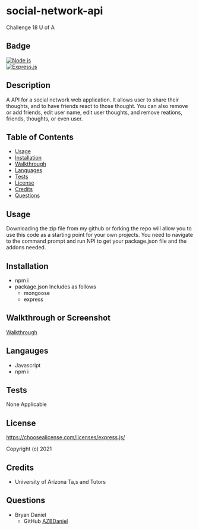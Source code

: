 # social-network-api
Challenge 18 U of A 

## Badge

[![Node js](https://img.shields.io/badge/node.js-%2343853D.svg?style=for-the-badge&logo=node-dot-js&logoColor=white)](https://shields.io/)      
[![Express.js](https://img.shields.io/badge/express.js-%23404d59.svg?style=for-the-badge&logo=express&logoColor=%2361DAFB)](https://shields.io/)

## Description

A API for a social network web application. It allows user to share their thoughts, and to have friends react to those thought. You can also remove or add friends, edit user name, edit user thoughts, and remove reations, friends, thoughts, or even user.

## Table of Contents

- [Usage](#usage)
- [Installation](#installation)
- [Walkthrough](#walkthrough)
- [Languages](#languages)
- [Tests](#tests)
- [License](#license)
- [Credits](#credits)
- [Questions](#questions)

## Usage

Downloading the zip file from my github or forking the repo will allow you to use this code as a starting point for your own projects. You need to navigate to the command prompt and run NPI to get your package.json file and the addons needed.

## Installation
- npm i
- package.json Includes as follows
  - mongoose
  - express

 


## Walkthrough or Screenshot
[Walkthrough](public/images/homePage.PNG)


## Langauges

- Javascript
- npm i

## Tests
None Applicable 

## License
https://choosealicense.com/licenses/express.js/  

Copyright (c) 2021

## Credits

- University of Arizona Ta,s and Tutors

## Questions

- Bryan Daniel 
    - GitHub [AZBDaniel](https://github.com/AZBDaniel)